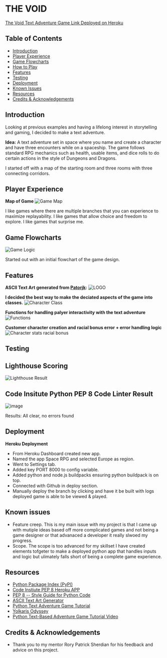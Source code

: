 # THE VOID
[The Void Text Adventure Game Link Deployed on Heroku](https://project-3-space-rpg-3626c6806454.herokuapp.com/)
## Table of Contents
- [Introduction](#introduction)
- [Player Experience](#player-experience)
- [Game Flowcharts](#game-flowchart)
- [How to Play](#how-to-play)
- [Features](#features)
- [Testing](#testing)
- [Deployment](#deployment)
- [Known Issues](#known-issues)
- [Resources](#resources)
- [Credits & Acknowledgements](#credits--acknowledgements)

## Introduction 

Looking at previous examples and having a lifelong interest in storytelling and gaming, I decided to make a text adventure.

**Idea:** A text adventure set in space where you name and create a character and have three encounters while on a spaceship. The game follows standard RPG mechanics such as health, usable items, and dice rolls to do certain actions in the style of Dungeons and Dragons.

I started off with a map of the starting room and three rooms with three connecting corridors.

## Player Experience

**Map of Game**
![Game Map](https://github.com/donaltwo/project3-space-rpg/assets/155965788/5b180691-6315-49e8-a8b5-b7906bd7bd81)

I like games where there are multiple branches that you can experience to maximize replayability. I like games that allow choice and freedom to explore. I like games that surprise me.

## Game Flowcharts
![Game Logic](https://github.com/donaltwo/project3-space-rpg/assets/155965788/51ade94f-9414-4770-aceb-47abed9cf0f4)

Started out with an initial flowchart of the game design.

## Features

**ASCII Text Art generated from [Patorjk](https://patorjk.com/):**
![LOGO](https://github.com/donaltwo/project3-space-rpg/assets/155965788/7fe5a3dc-5928-4d1c-8e64-ed5e7d2c9510)

**I decided the best way to make the deciated aspects of the game into classes.**
![Character Class](https://github.com/donaltwo/project3-space-rpg/assets/155965788/3f11e5ae-f16f-45fa-8200-d800a8ca1535)


**Functions for handling palyer interactivity with the text adventure**
![Functions](https://github.com/donaltwo/project3-space-rpg/assets/155965788/a501a3f8-0a3d-49a8-9172-389aa65b3071)

**Customer character creation and racial bonus error + error handling logic**
![Character stats racial bonus](https://github.com/donaltwo/project3-space-rpg/assets/155965788/7ab5dea1-9d96-4948-b486-aef490294499)


## Testing

## Lighthouse Scoring
![Lighthouse Result](https://github.com/donaltwo/project3-space-rpg/assets/155965788/f08f0e71-def4-40b7-9718-64476ffd7408)

## Code Insitute Python PEP 8 Code Linter Result 
![image](https://github.com/donaltwo/project3-space-rpg/assets/155965788/f58256ce-f5bb-4c17-abfd-4b35b742e9eb)

Results:
All clear, no errors found


## Deployment
**Heroku Deployment**

- From Heroku Dashboard created new app.
- Named the app Space RPG and selected Europe as region.
- Went to Settings tab.
- Added key PORT 8000 to config variable.
- Added python and node.js buildpacks ensuring python buildpack is on top.
- Connected with Github in deploy section.
- Manually deploy the branch by clicking and have it be built with logs deployed game is able to be viewed & played.

## Known issues
- Feature creep. This is my main issue with my project is that I came up with mutiple ideas based off more complicated games and not being a game designer or that advanaced a developer it really slwoed my progress.
- Scope. The scope is too advanced for my skillset I have created elements tofgeter to make a deployed python app that handles inputs and logic but ulimately falls short of being a complete game experience. 


## Resources

- [Python Package Index (PyPI)](https://pypi.org/)
- [Code Instiute PEP 8 Heroku APP](https://pep8ci.herokuapp.com/)
- [PEP 8 -- Style Guide for Python Code](https://peps.python.org/pep-0008/)
- [ASCII Text Art Generator](https://patorjk.com/software/taag/#p=display&f=Small&t=Party)
- [Python Text Adventure Game Tutorial](https://www.makeuseof.com/python-text-adventure-game-create/)
- [Yolkaris Odyssey](https://github.com/patrickhladun/yolkaris-odyssey)
- [Python Text-Based Adventure Game Tutorial Video](https://www.youtube.com/watch?v=pSYeMdIrKQw)

## Credits & Acknowledgements
- Thank you to my mentor Rory Patrick Sherdian for his feedback and advice on this project.
